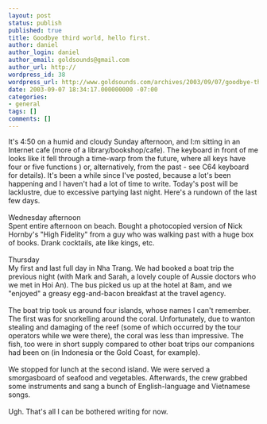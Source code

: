 ```yaml
---
layout: post
status: publish
published: true
title: Goodbye third world, hello first.
author: daniel
author_login: daniel
author_email: goldsounds@gmail.com
author_url: http://
wordpress_id: 38
wordpress_url: http://www.goldsounds.com/archives/2003/09/07/goodbye-third-world-hello-first/
date: 2003-09-07 18:34:17.000000000 -07:00
categories:
- general
tags: []
comments: []
---
```

It's 4:50 on a humid and cloudy Sunday afternoon, and I:m sitting in an Internet cafe (more of a library/bookshop/cafe). The keyboard in front of me looks like it fell through a time-warp from the future, where all keys have four or five functions ) or, alternatively, from the past - see C64 keyboard for details). It's been a while since I've posted, because a lot's been happening and I haven't had a lot of time to write. Today's post will be lacklustre, due to excessive partying last night. Here's a rundown of the last few days.<br />
<br />
Wednesday afternoon<br />
Spent entire afternoon on beach. Bought a photocopied version of Nick Hornby's "High Fidelity" from a guy who was walking past with a huge box of books. Drank cocktails, ate like kings, etc.<br />
<br />
Thursday<br />
My first and last full day in Nha Trang. We had booked a boat trip the previous night (with Mark and Sarah, a lovely couple of Aussie doctors who we met in Hoi An). The bus picked us up at the hotel at 8am, and we "enjoyed" a greasy egg-and-bacon breakfast at the travel agency.<br />
<br />
The boat trip took us around four islands, whose names I can't remember. The first was for snorkelling around the coral. Unfortunately, due to wanton stealing and damaging of the reef (some of which occurred by the tour operators while we were there), the coral was less than impressive. The fish, too were in short supply compared to other boat trips our companions had been on (in Indonesia or the Gold Coast, for example). <br />
<br />
We stopped for lunch at the second island. We were served a smorgasboard of seafood and vegetables. Afterwards, the crew grabbed some instruments and sang a bunch of English-language and Vietnamese songs. <br />
<br />
Ugh. That's all I can be bothered writing for now.
